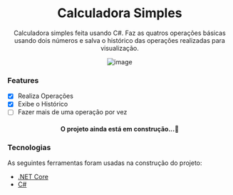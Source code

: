 <h1 align="center">Calculadora Simples</h1>
<p align="center">Calculadora simples feita usando C#. Faz as quatros operações básicas usando dois números e salva o histórico das operações realizadas para visualização.</p>
<div align="center">

![image](https://user-images.githubusercontent.com/48974391/133321724-ed881a16-8096-495e-86f2-faeb53cb2e09.png)
</div>

### Features

- [x] Realiza Operações
- [x] Exibe o Histórico
- [ ] Fazer mais de uma operação por vez

<h4 align="center"> 
  O projeto ainda está em construção...🚀
</h4>


### Tecnologias

As seguintes ferramentas foram usadas na construção do projeto:

- [.NET Core](https://docs.microsoft.com/en-us/dotnet/)
- [C#](https://docs.microsoft.com/en-us/dotnet/csharp/)


